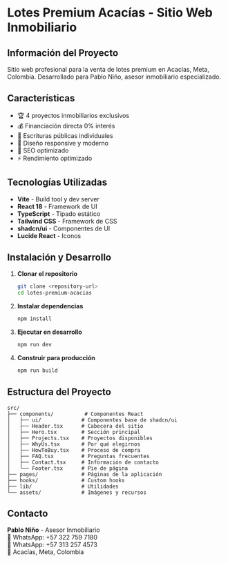 # Lotes Premium Acacías - Sitio Web Inmobiliario

## Información del Proyecto

Sitio web profesional para la venta de lotes premium en Acacías, Meta, Colombia. Desarrollado para Pablo Niño, asesor inmobiliario especializado.

## Características

- 🏆 4 proyectos inmobiliarios exclusivos
- 💰 Financiación directa 0% interés
- 📄 Escrituras públicas individuales
- 📱 Diseño responsive y moderno
- 🎯 SEO optimizado
- ⚡ Rendimiento optimizado

## Tecnologías Utilizadas

- **Vite** - Build tool y dev server
- **React 18** - Framework de UI
- **TypeScript** - Tipado estático
- **Tailwind CSS** - Framework de CSS
- **shadcn/ui** - Componentes de UI
- **Lucide React** - Iconos

## Instalación y Desarrollo

1. **Clonar el repositorio**
   ```bash
   git clone <repository-url>
   cd lotes-premium-acacias
   ```

2. **Instalar dependencias**
   ```bash
   npm install
   ```

3. **Ejecutar en desarrollo**
   ```bash
   npm run dev
   ```

4. **Construir para producción**
   ```bash
   npm run build
   ```

## Estructura del Proyecto

```
src/
├── components/          # Componentes React
│   ├── ui/             # Componentes base de shadcn/ui
│   ├── Header.tsx      # Cabecera del sitio
│   ├── Hero.tsx        # Sección principal
│   ├── Projects.tsx    # Proyectos disponibles
│   ├── WhyUs.tsx       # Por qué elegirnos
│   ├── HowToBuy.tsx    # Proceso de compra
│   ├── FAQ.tsx         # Preguntas frecuentes
│   ├── Contact.tsx     # Información de contacto
│   └── Footer.tsx      # Pie de página
├── pages/              # Páginas de la aplicación
├── hooks/              # Custom hooks
├── lib/                # Utilidades
└── assets/             # Imágenes y recursos
```

## Contacto

**Pablo Niño** - Asesor Inmobiliario  
📱 WhatsApp: +57 322 759 7180  
📱 WhatsApp: +57 313 257 4573  
📍 Acacías, Meta, Colombia
